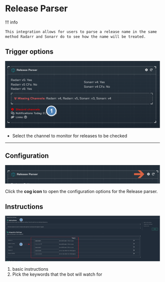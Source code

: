 # Release Parser

!!! info

    This integration allows for users to parse a release name in the same method Radarr and Sonarr do to see how the name will be treated.

## Trigger options

![trigger-channels.png](../../assets/screenshots/integrations/releaseparser/trigger-channels.png)

- Select the channel to monitor for releases to be checked

---

## Configuration

![open-configuration.png](../../assets/screenshots/integrations/releaseparser/open-configuration.png)

Click the **cog icon** to open the configuration options for the Release parser.

## Instructions

![configuration.png](../../assets/screenshots/integrations/releaseparser/configuration.png)

1. basic instructions
2. Pick the keywords that the bot will watch for

